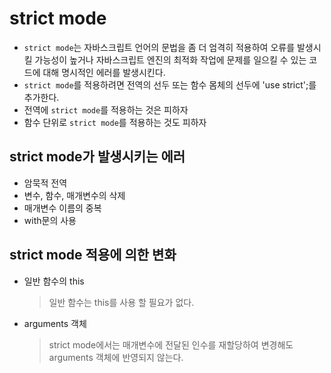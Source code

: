 # strict mode

- `strict mode`는 자바스크립트 언어의 문법을 좀 더 엄격히 적용하여 오류를 발생시킬 가능성이 높거나 자바스크립트 엔진의 최적화 작업에 문제를 일으킬 수 있는 코드에 대해 명시적인 에러를 발생시킨다.
- `strict mode`를 적용하려면 전역의 선두 또는 함수 몸체의 선두에 'use strict';를 추가한다.
- 전역에 `strict mode`를 적용하는 것은 피하자
- 함수 단위로 `strict mode`를 적용하는 것도 피하자

## strict mode가 발생시키는 에러

- 암묵적 전역
- 변수, 함수, 매개변수의 삭제
- 매개변수 이름의 중복
- with문의 사용

## strict mode 적용에 의한 변화

- 일반 함수의 this
  > 일반 함수는 this를 사용 할 필요가 없다.
- arguments 객체
  > strict mode에서는 매개변수에 전달된 인수를 재할당하여 변경해도 arguments 객체에 반영되지 않는다.
